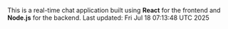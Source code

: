 This is a real-time chat application built using **React** for the frontend and **Node.js** for the backend.
Last updated: Fri Jul 18 07:13:48 UTC 2025
